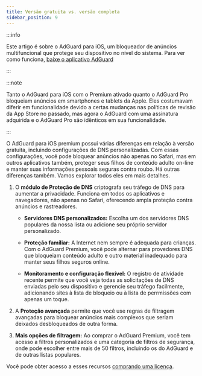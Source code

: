 ```yaml
---
title: Versão gratuita vs. versão completa
sidebar_position: 9
---
```


:::info

Este artigo é sobre o AdGuard para iOS, um bloqueador de anúncios multifuncional que protege seu dispositivo no nível do sistema. Para ver como funciona, [baixe o aplicativo AdGuard](https://agrd.io/download-kb-adblock)

:::

:::note

Tanto o AdGuard para iOS com o Premium ativado quanto o AdGuard Pro bloqueiam anúncios em smartphones e tablets da Apple. Eles costumavam diferir em funcionalidade devido a certas mudanças nas políticas de revisão da App Store no passado, mas agora o AdGuard com uma assinatura adquirida e o AdGuard Pro são idênticos em sua funcionalidade.

:::

O AdGuard para iOS premium possui várias diferenças em relação à versão gratuita, incluindo configurações de DNS personalizadas. Com essas configurações, você pode bloquear anúncios não apenas no Safari, mas em outros aplicativos também, proteger seus filhos de conteúdo adulto on-line e manter suas informações pessoais seguras contra roubo. Há outras diferenças também. Vamos explorar todos eles em mais detalhes.

1. O **módulo de Proteção de DNS** criptografa seu tráfego de DNS para aumentar a privacidade. Funciona em todos os aplicativos e navegadores, não apenas no Safari, oferecendo ampla proteção contra anúncios e rastreadores.

   - **Servidores DNS personalizados:** Escolha um dos servidores DNS populares da nossa lista ou adicione seu próprio servidor personalizado.

   - **Proteção famíliar:** A Internet nem sempre é adequada para crianças. Com o AdGuard Premium, você pode alternar para provedores DNS que bloqueiam conteúdo adulto e outro material inadequado para manter seus filhos seguros online.

   - **Monitoramento e configuração flexível:** O registro de atividade recente permite que você veja todas as solicitações de DNS enviadas pelo seu dispositivo e gerencie seu tráfego facilmente, adicionando sites à lista de bloqueio ou à lista de perrmissões com apenas um toque.

2. A **Proteção avançada** permite que você use regras de filtragem avançadas para bloquear anúncios mais complexos que seriam deixados desbloqueados de outra forma.

3. **Mais opções de filtragem:** Ao comprar o AdGuard Premium, você tem acesso a filtros personalizados e uma categoria de filtros de segurança, onde pode escolher entre mais de 50 filtros, incluindo os do AdGuard e de outras listas populares.

Você pode obter acesso a esses recursos [comprando uma licença](https://adguard.com/license.html).
